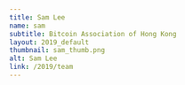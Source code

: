 ```yaml
---
title: Sam Lee
name: sam
subtitle: Bitcoin Association of Hong Kong
layout: 2019_default
thumbnail: sam_thumb.png
alt: Sam Lee
link: /2019/team
---
```

